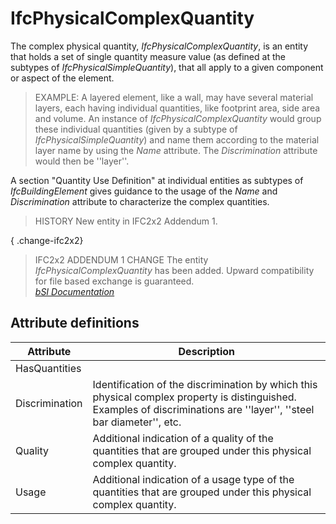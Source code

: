 IfcPhysicalComplexQuantity
==========================
The complex physical quantity, _IfcPhysicalComplexQuantity_, is an entity that
holds a set of single quantity measure value (as defined at the subtypes of
_IfcPhysicalSimpleQuantity_), that all apply to a given component or aspect of
the element.  
  
> EXAMPLE: A layered element, like a wall, may have several material layers,
> each having individual quantities, like footprint area, side area and
> volume. An instance of _IfcPhysicalComplexQuantity_ would group these
> individual quantities (given by a subtype of _IfcPhysicalSimpleQuantity_)
> and name them according to the material layer name by using the _Name_
> attribute. The _Discrimination_ attribute would then be ''layer''.  
  
A section "Quantity Use Definition" at individual entities as subtypes of
_IfcBuildingElement_ gives guidance to the usage of the _Name_ and
_Discrimination_ attribute to characterize the complex quantities.  
  
> HISTORY  New entity in IFC2x2 Addendum 1.  
  
{ .change-ifc2x2}  
> IFC2x2 ADDENDUM 1 CHANGE  The entity _IfcPhysicalComplexQuantity_ has been
> added. Upward compatibility for file based exchange is guaranteed.  
[ _bSI
Documentation_](https://standards.buildingsmart.org/IFC/DEV/IFC4_2/FINAL/HTML/schema/ifcquantityresource/lexical/ifcphysicalcomplexquantity.htm)


Attribute definitions
---------------------
| Attribute      | Description                                                                                                                                                            |
|----------------|------------------------------------------------------------------------------------------------------------------------------------------------------------------------|
| HasQuantities  |                                                                                                                                                                        |
| Discrimination | Identification of the discrimination by which this physical complex property is distinguished. Examples of discriminations are ''layer'', ''steel bar diameter'', etc. |
| Quality        | Additional indication of a quality of the quantities that are grouped under this physical complex quantity.                                                            |
| Usage          | Additional indication of a usage type of the quantities that are grouped under this physical complex quantity.                                                         |

